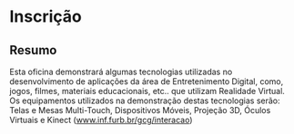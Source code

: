 # Inscrição

## Resumo

Esta oficina demonstrará algumas tecnologias utilizadas no desenvolvimento de aplicações da área de Entretenimento Digital, como, jogos, filmes, materiais educacionais, etc.. que utilizam Realidade Virtual. Os equipamentos utilizados na demonstração destas tecnologias serão: Telas e Mesas Multi-Touch, Dispositivos Móveis, Projeção 3D, Óculos Virtuais e Kinect (www.inf.furb.br/gcg/interacao)

